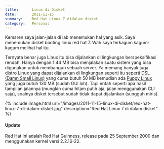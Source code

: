 ```yaml
---
title:      Linux di Disket
date:       2011-11-15
summary:    Red Hat Linux 7 didalam disket
category:   Personal
---
```


Kemaren saya jalan-jalan di lab menemukan hal yang asik. Saya menemukan disket booting linux red hat 7. Wah saya terkagum kagum-kagum melihat hal itu.

Ternyata benar juga Linux itu bisa dijalankan di lingkungan berspeksifikasi rendah. Hanya dengan 1.44 MB bisa menjalakan suatu sistem yang bisa digunakan untuk membangun sebuah server. Ya memang banyak juga distro Linux yang dapat dijalankan di lingkungan seperti itu seperti [DSL (Damn Small Linux)](https://id.wikipedia.org/wiki/Damn_Small_Linux) yang cuma butuh 50 MB kemudian ada [Puppy Linux](http://id.wikipedia.org/wiki/Puppy_Linux) yang juga butuh 130 MB (sudah GUI loh). Tapi entah seperti apa hasil tampilan jalannya (mungkin cuma hitam putih aja, jalan menggunakan CLI saja), soalnya disket tersebut sudah tidak dapat dijalankan (sungguh miris).

{% include image.html url="/images/2011-11-15-linux-di-disket/red-hat-linux-7-di-dalam-disket.jpg" description="Red Hat Linux 7 di dalam disket" %}

#### Update

Red Hat ini adalah Red Hat Guinness, release pada 25 September 2000 dan menggunakan kernel versi 2.2.16-22.
